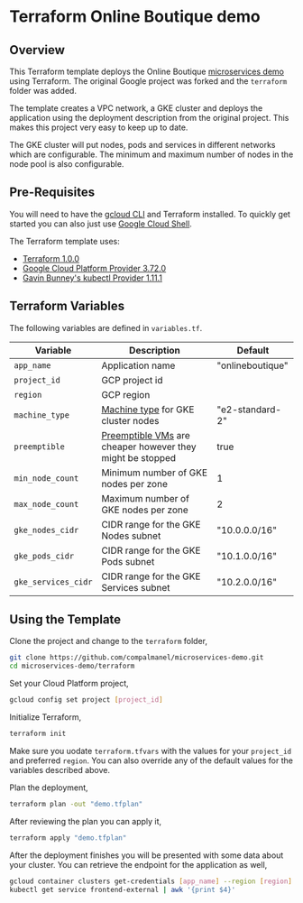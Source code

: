 # Terraform Online Boutique demo

## Overview

This Terraform template deploys the Online Boutique [microservices demo](https://github.com/GoogleCloudPlatform/microservices-demo) using Terraform. The original Google project was forked and the `terraform` folder was added.

The template creates a VPC network, a GKE cluster and deploys the application using the deployment description from the original project. This makes this project very easy to keep up to date.

The GKE cluster will put nodes, pods and services in different networks which are configurable. The minimum and maximum number of nodes in the node pool is also configurable.

## Pre-Requisites

You will need to have the [gcloud CLI](https://cloud.google.com/sdk/gcloud) and Terraform installed. To quickly get started you can also just use [Google Cloud Shell](https://shell.cloud.google.com).

The Terraform template uses:
* [Terraform 1.0.0](https://www.hashicorp.com/blog/announcing-hashicorp-terraform-1-0-general-availability)
* [Google Cloud Platform Provider 3.72.0](https://registry.terraform.io/providers/hashicorp/google/latest/docs)
* [Gavin Bunney's kubectl Provider 1.11.1](https://registry.terraform.io/providers/gavinbunney/kubectl/latest/docs)

## Terraform Variables

The following variables are defined in `variables.tf`.

| Variable | Description | Default |
|----------|-------------|---------|
| `app_name` | Application name | "onlineboutique" |
| `project_id` | GCP project id | |
| `region` | GCP region | |
| `machine_type` |  [Machine type](https://cloud.google.com/compute/docs/machine-types) for GKE cluster nodes | "e2-standard-2" |
| `preemptible` |  [Preemptible VMs](https://cloud.google.com/compute/docs/instances/preemptible) are cheaper however they might be stopped | true |
| `min_node_count` | Minimum number of GKE nodes per zone | 1 |
| `max_node_count` | Maximum number of GKE nodes per zone | 2 |
| `gke_nodes_cidr` | CIDR range for the GKE Nodes subnet | "10.0.0.0/16" |
| `gke_pods_cidr` | CIDR range for the GKE Pods subnet | "10.1.0.0/16" |
| `gke_services_cidr` | CIDR range for the GKE Services subnet | "10.2.0.0/16" |

## Using the Template

Clone the project and change to the `terraform` folder,
```sh
git clone https://github.com/compalmanel/microservices-demo.git
cd microservices-demo/terraform
```

Set your Cloud Platform project,
```sh
gcloud config set project [project_id]
```

Initialize Terraform,
```sh
terraform init
```

Make sure you uodate `terraform.tfvars` with the values for your `project_id` and preferred `region`. You can also override any of the default values for the variables described above.

Plan the deployment,
```sh
terraform plan -out "demo.tfplan"
```

After reviewing the plan you can apply it,
```sh
terraform apply "demo.tfplan"
```

After the deployment finishes you will be presented with some data about your cluster. You can retrieve the endpoint for the application as well,
```sh
gcloud container clusters get-credentials [app_name] --region [region] --project [project_id]
kubectl get service frontend-external | awk '{print $4}'
```